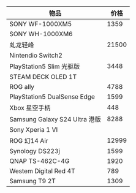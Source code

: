 
| 物品                          | 价格    |
| --------------------------- | ----- |
| SONY WF-1000XM5             | 1359  |
| SONY WH-1000XM6             |       |
| 虬龙轻峰                        | 21500 |
| Nintendio Switch2           |       |
| PlayStation5 Slim 光驱版       | 3448  |
| STEAM DECK OLED 1T          |       |
| ROG ally                    | 4788  |
| PlayStation5 DualSense Edge | 1599  |
| Xbox 星空手柄                   | 448   |
| Samsung Galaxy S24 Ultra 港版 | 8288  |
| Sony Xperia 1 VI            |       |
| ROG 幻14 Air                 | 12999 |
| Synology DS223j             | 1599  |
| QNAP TS-462C-4G             | 1920  |
| Westem Digital Red 4T       | 789   |
| Samsung T9 2T               | 1309  |
